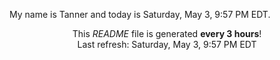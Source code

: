 My name is Tanner and today is Saturday, May 3, 9:57 PM EDT.

<p align="center">This <i>README</i> file is generated <b>every 3 hours</b>!</br>Last refresh: Saturday, May 3, 9:57 PM EDT<br /></p>
